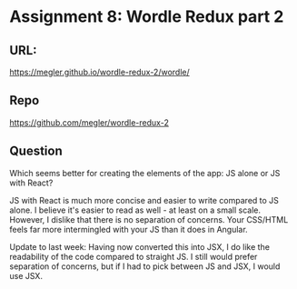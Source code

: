 # Assignment 8: Wordle Redux part 2

## URL:

https://megler.github.io/wordle-redux-2/wordle/

## Repo

https://github.com/megler/wordle-redux-2

## Question

Which seems better for creating the elements of the app: JS alone or JS with React?

JS with React is much more concise and easier to write compared to JS alone. I believe it's easier to read as well - at least on a small scale. However, I dislike that there is no separation of concerns. Your CSS/HTML feels far more intermingled with your JS than it does in Angular.

Update to last week: Having now converted this into JSX, I do like the readability of the code compared to straight JS. I still would prefer separation of concerns, but if I had to pick between JS and JSX, I would use JSX.
